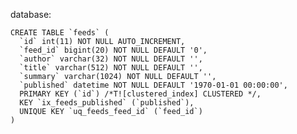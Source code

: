 database:

    CREATE TABLE `feeds` (
      `id` int(11) NOT NULL AUTO_INCREMENT,
      `feed_id` bigint(20) NOT NULL DEFAULT '0',
      `author` varchar(32) NOT NULL DEFAULT '',
      `title` varchar(512) NOT NULL DEFAULT '',
      `summary` varchar(1024) NOT NULL DEFAULT '',
      `published` datetime NOT NULL DEFAULT '1970-01-01 00:00:00',
      PRIMARY KEY (`id`) /*T![clustered_index] CLUSTERED */,
      KEY `ix_feeds_published` (`published`),
      UNIQUE KEY `uq_feeds_feed_id` (`feed_id`)
    )
